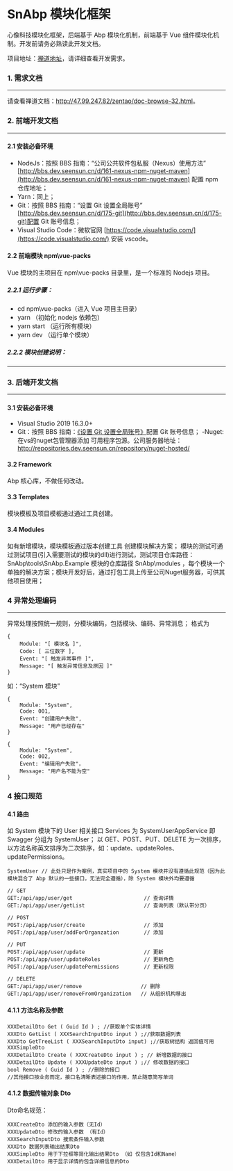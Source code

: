 # SnAbp 模块化框架

心像科技模块化框架，后端基于 Abp 模块化机制，前端基于 Vue 组件模块化机制。开发前请务必熟读此开发文档。

项目地址：[禅道地址](http://47.99.247.82/zentao/product-browse-12.html)，请详细查看开发需求。

### 1. 需求文档

---

请查看禅道文档：<a href="http://47.99.247.82/zentao/doc-browse-32.html" target="_blank">http://47.99.247.82/zentao/doc-browse-32.html</a>。

### 2. 前端开发文档

---

#### 2.1 安装必备环境

- NodeJs：按照 BBS 指南：“公司公共软件包私服（Nexus）使用方法” [http://bbs.dev.seensun.cn/d/161-nexus-npm-nuget-maven](http://bbs.dev.seensun.cn/d/161-nexus-npm-nuget-maven) 配置 npm 仓库地址；
- Yarn：同上；
- Git：按照 BBS 指南：“设置 Git 设置全局账号” [http://bbs.dev.seensun.cn/d/175-git](http://bbs.dev.seensun.cn/d/175-git)配置 Git 账号信息；
- Visual Studio Code：微软官网 [https://code.visualstudio.com/](https://code.visualstudio.com/) 安装 vscode。

#### 2.2 前端模块 npm\vue-packs

Vue 模块的主项目在 npm\vue-packs 目录里，是一个标准的 Nodejs 项目。

##### 2.2.1 运行步骤：

- cd npm\vue-packs（进入 Vue 项目主目录）
- yarn （初始化 nodejs 依赖包）
- yarn start （运行所有模块）
- yarn dev （运行单个模块）

##### 2.2.2 模块创建说明：

---

### 3. 后端开发文档

---

#### 3.1 安装必备环境

- Visual Studio 2019 16.3.0+
- Git：按照 BBS 指南：[《设置 Git 设置全局账号》](http://bbs.dev.seensun.cn/d/175-git)配置 Git 账号信息；
-Nuget: 在vs的nuget包管理器添加 可用程序包源。公司服务器地址：http://repositories.dev.seensun.cn/repository/nuget-hosted/ 

#### 3.2 Framework

Abp 核心库，不做任何改动。

#### 3.3 Templates

模块模板及项目模板通过通过工具创建。

#### 3.4 Modules

如有新增模块，模块模板通过版本创建工具 创建模块解决方案；
模块的测试可通过测试项目(引入需要测试的模块的dll)进行测试，测试项目仓库路径：SnAbp\tools\SnAbp.Example 
模块的仓库路径 SnAbp\modules ，每个模块一个单独的解决方案；模块开发好后，通过打包工具上传至公司Nuget服务器，可供其他项目使用；

### 4 异常处理编码

---

异常处理按照统一规则，分模块编码，包括模块、编码、异常消息；
格式为

```
{
    Module: "[ 模块名 ]",
    Code: [ 三位数字 ],
    Event: "[ 触发异常事件 ]",
    Message: "[ 触发异常信息及原因 ]"
}
```

如：“System 模块”

```
{
    Module: "System",
    Code: 001,
    Event: "创建用户失败",
    Message: "用户已经存在"
}

{
    Module: "System",
    Code: 002,
    Event: "编辑用户失败"，
    Message: "用户名不能为空"
}
```

### 4 接口规范

#### 4.1 路由

如 System 模块下的 User 相关接口
Services 为 SystemUserAppService 即 Swagger 分组为 SystemUser；
以 GET、POST、PUT、DELETE 为一次排序，以方法名称英文排序为二次排序，如：update、updateRoles、updatePermissions。

```
SystemUser // 此处只是作为案例，真实项目中的 System 模块并没有遵循此规范（因为此模块混合了 Abp 默认的一些接口，无法完全遵循），除 System 模块外均要遵循

// GET
GET:/api/app/user/get                       // 查询详情
GET:/api/app/user/getList                   // 查询列表（默认带分页）

// POST
POST:/api/app/user/create                   // 添加
POST:/api/app/user/addForOrganzation        // 添加

// PUT
POST:/api/app/user/update                   // 更新
POST:/api/app/user/updateRoles              // 更新角色
POST:/api/app/user/updatePermissions        // 更新权限

// DELETE
GET:/api/app/user/remove                   // 删除
GET:/api/app/user/removeFromOrganization   // 从组织机构移出
```

#### 4.1.1 方法名称及参数
```
XXXDetailDto Get ( Guid Id ) ; //获取单个实体详情
XXXDto GetList ( XXXSearchInputDto input ) ;//获取数据列表
XXXDto GetTreeList ( XXXSearchInputDto input) ;//获取树结构 返回值可用 XXXSimpleDto
XXXDetailDto Create ( XXXCreateDto input ) ; // 新增数据的接口
XXXDetailDto Update ( XXXUpdateDto input ) ;// 修改数据的接口
bool Remove ( Guid Id ) ; //删除的接口
//其他接口按业务而定，接口名清晰表述接口的作用，禁止随意简写单词
```
<!-- ```
Class UserAppService {
    // 获取用户详情
    //
    // 以 Id 获取单条数据，Id 直接写到方法参数里;
    // 不管方法是否为异步，方法名称不能包含 Async；
    //
    async async Task<UserDto> get(Guid Id)


    // 获取用户列表，带分页，带查询条件
    //
    // 参数：UserGetListInputDto为 [ 实体名称 ] + [ 方法名称 ] + InputDto，带分页的必须继承自 PagedAndSortedResultRequestDto
    // 返回值：带分页的必须为 PagedResultDto，不带分页的直接为数组 [ UserDto ]
    //
    async async Task<List<UserDto>> getList( UserGetListInputDto input )
} 
```-->

#### 4.1.2 数据传输对象 Dto

Dto命名规范：
```
XXXCreateDto 添加的输入参数（无Id）
XXXUpdateDto 修改的输入参数 （有Id）
XXXSearchInputDto 搜索条件输入参数
XXXDto 数据列表输出结果Dto
XXXSimpleDto 用于下拉框等简化输出结果Dto （如 仅包含Id和Name）
XXXDetailDto 用于显示详情的包含详细信息的Dto 
```
<!-- 一个实体的相关 Dto 应该命名统一，均已实体名称开始，如：UserDto、UserCreateDto、UserUpdateDto、UserGetListInputDto；
当前实体的主键统一以 Id 形式出现，外键以 EntityId 形式出现；
Dto 应该如果有关联数据，应该以所属关系树状形式传输，如：

```
// 职位 Position 是 User 的职位，所以必须挂载到 User 下
UserDto: {
    Id: "3fa85f64-5717-4562-b3fc-2c963f66afa6",
    Name: "管理员",
    PositionId: "4fa85f64-5717-4562-b3fc-2c963f66afa6",
    Position: {
        Id: "5fa85f64-5717-4562-b3fc-2c963f66afa6",
        Name: "管理员"
    }
}
``` -->
